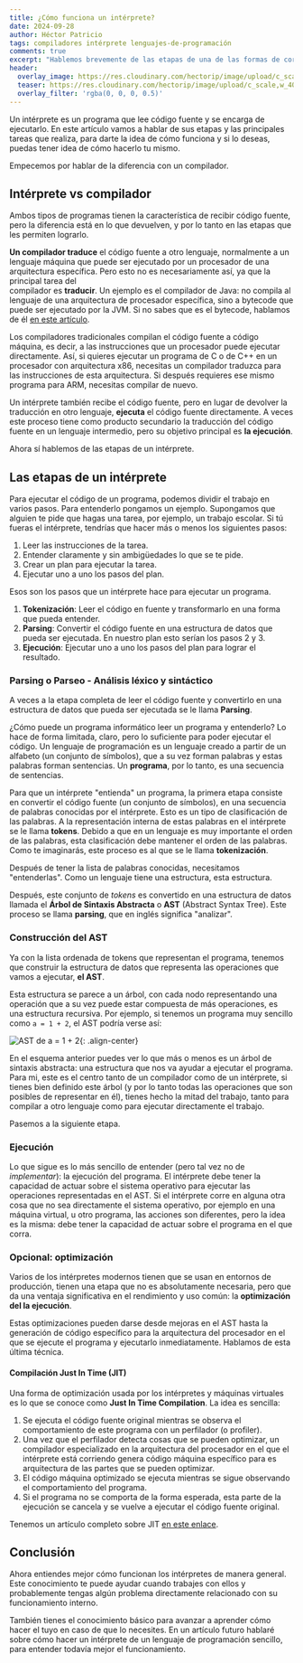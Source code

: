 ```yaml
---
title: ¿Cómo funciona un intérprete?
date: 2024-09-28
author: Héctor Patricio
tags: compiladores intérprete lenguajes-de-programación
comments: true
excerpt: "Hablemos brevemente de las etapas de una de las formas de correr tu código: un intérprete."
header:
  overlay_image: https://res.cloudinary.com/hectorip/image/upload/c_scale,w_1400/v1721878999/daniele-levis-pelusi-FLEZ4rYjP0w-unsplash_auzjkk.jpg
  teaser: https://res.cloudinary.com/hectorip/image/upload/c_scale,w_400/v1721878999/daniele-levis-pelusi-FLEZ4rYjP0w-unsplash_auzjkk.jpg
  overlay_filter: 'rgba(0, 0, 0, 0.5)'
---
```


Un intérprete es un programa que lee código fuente y se encarga de
ejecutarlo. En este artículo vamos a hablar de sus etapas y las principales
tareas que realiza, para darte la idea de cómo funciona y si lo deseas, puedas
tener idea de cómo hacerlo tu mismo.

Empecemos por hablar de la diferencia con un compilador.

## Intérprete vs compilador

Ambos tipos de programas tienen la característica de recibir
código fuente, pero la diferencia está en lo que devuelven, y por lo tanto
en las etapas que les permiten lograrlo.

**Un compilador traduce** el código fuente a otro lenguaje, normalmente a un
lenguaje máquina que puede ser ejecutado por un procesador de una arquitectura
específica. Pero esto no es necesariamente así, ya que la principal tarea del  
compilador es **traducir**. Un ejemplo es el compilador de Java:
no compila al lenguaje de una arquitectura de procesador específica, sino a
bytecode que puede ser ejecutado por la JVM. Si no sabes que es el bytecode,
hablamos de él [en este artículo](/2023/01/22/entendiendo-el-bytecode.html).

Los compiladores tradicionales compilan el código fuente a código máquina,
es decir, a las instrucciones que un procesador puede ejecutar directamente. Así,
si quieres ejecutar un programa de C o de C++ en un procesador con arquitectura
x86, necesitas un compilador traduzca para las instrucciones de esta arquitectura.
Si después requieres ese mismo programa para ARM, necesitas compilar de nuevo.

Un intérprete también recibe el código fuente, pero en lugar de devolver la
traducción en otro lenguaje, **ejecuta** el código fuente directamente. A veces
este proceso tiene como producto secundario la traducción del código fuente
en un lenguaje intermedio, pero su objetivo principal es **la ejecución**.

Ahora sí hablemos de las etapas de un intérprete.

## Las etapas de un intérprete

Para ejecutar el código de un programa, podemos dividir el trabajo en varios
pasos. Para entenderlo pongamos un ejemplo. Supongamos que alguien te pide
que hagas una tarea, por ejemplo, un trabajo escolar. Si tú fueras el intérprete,
tendrías que hacer más o menos los siguientes pasos:

1. Leer las instrucciones de la tarea.
2. Entender claramente y sin ambigüedades lo que se te pide.
3. Crear un plan para ejecutar la tarea.
4. Ejecutar uno a uno los pasos del plan.

Esos son los pasos que un intérprete hace para ejecutar un programa.

1. **Tokenización**: Leer el código en fuente y transformarlo en una forma
que pueda entender.
2. **Parsing**: Convertir el código fuente en una estructura de datos que pueda
ser ejecutada. En nuestro plan esto serían los pasos 2 y 3.
3. **Ejecución**: Ejecutar uno a uno los pasos del plan para lograr el resultado.

### Parsing o Parseo - Análisis léxico y sintáctico

A veces a la etapa completa de leer el código fuente y convertirlo en una
estructura de datos que pueda ser ejecutada se le llama **Parsing**.

¿Cómo puede un programa informático leer un programa y entenderlo? Lo hace de forma
limitada, claro, pero lo suficiente para poder ejecutar el código. Un lenguaje
de programación es un lenguaje creado a partir de un alfabeto (un conjunto de símbolos),
que a su vez forman palabras y estas palabras forman sentencias. Un **programa**, por
lo tanto, es una secuencia de sentencias.

Para que un intérprete "entienda" un programa, la primera etapa consiste en
convertir el código fuente (un conjunto de símbolos), en una secuencia de
palabras conocidas por el intérprete. Esto es un tipo de clasificación de
las palabras. A la representación interna de estas palabras en el intérprete
se le llama **tokens**. Debido a que en un lenguaje es muy importante el orden
de las palabras, esta clasificación debe mantener el orden de las palabras. Como te
imaginarás, este proceso es al que se le llama **tokenización**.

Después de tener la lista de palabras conocidas, necesitamos "entenderlas". Como un
lenguaje tiene una estructura, esta estructura.

Después, este conjunto de _tokens_ es convertido en una estructura de datos
llamada el **Árbol de Sintaxis Abstracta** o **AST** (Abstract Syntax Tree). Este
proceso se llama **parsing**, que en inglés significa "analizar".

### Construcción del AST

Ya con la lista ordenada de tokens que representan el programa, tenemos que construir la
estructura de datos que representa las operaciones que vamos a ejecutar, **el
AST**.

Esta estructura se parece a un árbol, con cada nodo representando una operación
que a su vez puede estar compuesta de más operaciones, es una
estructura recursiva. Por ejemplo, si tenemos un programa muy sencillo como
`a = 1 + 2`, el AST podría verse así:

![AST de a = 1 + 2](https://res.cloudinary.com/hectorip/image/upload/c_scale,q_69,w_600/v1727416535/Screenshot_2024-09-26_at_23.54.41_spehcz.png){: .align-center}

En el esquema anterior puedes ver lo que más o menos es un árbol de sintaxis abstracta:
una estructura que nos va ayudar a ejecutar el programa. Para mi, este es el centro
tanto de un compilador como de un intérprete, si tienes bien definido este árbol (y por
lo tanto todas las operaciones que son posibles de representar en él), tienes hecho
la mitad del trabajo, tanto para compilar a otro lenguaje como para ejecutar
directamente el trabajo.

Pasemos a la siguiente etapa.

### Ejecución

Lo que sigue es lo más sencillo de entender (pero tal vez no de _implementar_): la ejecución
del programa. El intérprete debe tener la capacidad de actuar sobre el sistema operativo para
ejecutar las operaciones representadas en el AST. Si el intérprete corre
en alguna otra cosa que no sea directamente el sistema operativo, por ejemplo
en una máquina virtual, u otro programa, las acciones son diferentes, pero la
idea es la misma: debe tener la capacidad de actuar sobre el programa en el que corra.

### Opcional: optimización

Varios de los intérpretes modernos tienen que se usan en entornos de producción, tienen
una etapa que no es absolutamente necesaria, pero que da una ventaja significativa en el
rendimiento y uso común: la **optimización del la ejecución**.

Estas optimizaciones pueden darse desde mejoras en el AST hasta la generación de código
específico para la arquitectura del procesador en el que se ejecute el programa y ejecutarlo
inmediatamente. Hablamos de esta última técnica.

#### Compilación Just In Time (JIT)

Una forma de optimización usada por los intérpretes y máquinas virtuales es lo
que se conoce como **Just In Time Compilation**. La idea es sencilla:

1. Se ejecuta el código fuente original mientras se observa el comportamiento de 
este programa con un perfilador (o profiler).
2. Una vez que el perfilador detecta cosas que se pueden optimizar, un compilador
especializado en la arquitectura del procesador en el que el intérprete está
corriendo genera código máquina específico para es arquitectura de las partes
que se pueden optimizar.
3. El código máquina optimizado se ejecuta mientras se sigue observando el
comportamiento del programa.
4. Si el programa no se comporta de la forma esperada, esta parte de la ejecución
se cancela y se vuelve a ejecutar el código fuente original.

Tenemos un artículo completo sobre JIT [en este enlace](2023/01/18/compilacion-just-in-time-que-es.html).

## Conclusión

Ahora entiendes mejor cómo funcionan los intérpretes de manera general. Este
conocimiento te puede ayudar cuando trabajes con ellos y probablemente tengas
algún problema directamente relacionado con su funcionamiento interno.

También tienes el conocimiento básico para avanzar a aprender cómo hacer el tuyo
en caso de que lo necesites. En un artículo futuro hablaré sobre cómo hacer un intérprete
de un lenguaje de programación sencillo, para entender todavía mejor el funcionamiento.
